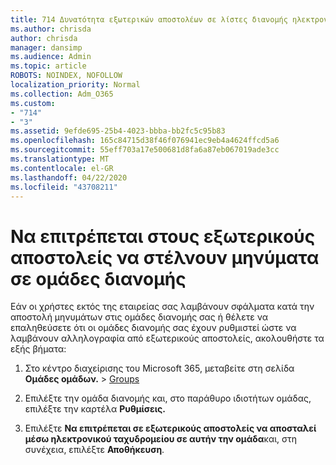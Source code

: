 ```yaml
---
title: 714 Δυνατότητα εξωτερικών αποστολέων σε λίστες διανομής ηλεκτρονικού ταχυδρομείου
ms.author: chrisda
author: chrisda
manager: dansimp
ms.audience: Admin
ms.topic: article
ROBOTS: NOINDEX, NOFOLLOW
localization_priority: Normal
ms.collection: Adm_O365
ms.custom:
- "714"
- "3"
ms.assetid: 9efde695-25b4-4023-bbba-bb2fc5c95b83
ms.openlocfilehash: 165c84715d38f46f076941ec9eb4a4624ffcd5a6
ms.sourcegitcommit: 55eff703a17e500681d8fa6a87eb067019ade3cc
ms.translationtype: MT
ms.contentlocale: el-GR
ms.lasthandoff: 04/22/2020
ms.locfileid: "43708211"
---
```

# <a name="allow-external-senders-to-send-messages-to-distribution-groups"></a>Να επιτρέπεται στους εξωτερικούς αποστολείς να στέλνουν μηνύματα σε ομάδες διανομής

Εάν οι χρήστες εκτός της εταιρείας σας λαμβάνουν σφάλματα κατά την αποστολή μηνυμάτων στις ομάδες διανομής σας ή θέλετε να επαληθεύσετε ότι οι ομάδες διανομής σας έχουν ρυθμιστεί ώστε να λαμβάνουν αλληλογραφία από εξωτερικούς αποστολείς, ακολουθήστε τα εξής βήματα:

1. Στο κέντρο διαχείρισης του Microsoft 365, μεταβείτε στη σελίδα **Ομάδες ομάδων.** > [Groups](https://portal.office.com/adminportal/home#/groups)  

2. Επιλέξτε την ομάδα διανομής και, στο παράθυρο ιδιοτήτων ομάδας, επιλέξτε την καρτέλα **Ρυθμίσεις.**

3. Επιλέξτε **Να επιτρέπεται σε εξωτερικούς αποστολείς να αποσταλεί μέσω ηλεκτρονικού ταχυδρομείου σε αυτήν την ομάδα**και, στη συνέχεια, επιλέξτε **Αποθήκευση**.
